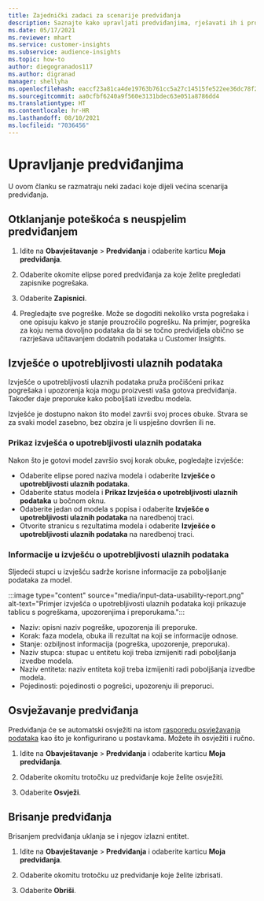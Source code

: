 ```yaml
---
title: Zajednički zadaci za scenarije predviđanja
description: Saznajte kako upravljati predviđanjima, rješavati ih i pročišćavati.
ms.date: 05/17/2021
ms.reviewer: mhart
ms.service: customer-insights
ms.subservice: audience-insights
ms.topic: how-to
author: diegogranados117
ms.author: digranad
manager: shellyha
ms.openlocfilehash: eaccf23a81ca4de19763b761cc5a27c14515fe522ee36dc78f294208b681966e
ms.sourcegitcommit: aa0cfbf6240a9f560e3131bdec63e051a8786dd4
ms.translationtype: HT
ms.contentlocale: hr-HR
ms.lasthandoff: 08/10/2021
ms.locfileid: "7036456"
---
```

# <a name="manage-predictions"></a>Upravljanje predviđanjima

U ovom članku se razmatraju neki zadaci koje dijeli većina scenarija predviđanja.

## <a name="troubleshoot-a-failed-prediction"></a>Otklanjanje poteškoća s neuspjelim predviđanjem

1. Idite na **Obavještavanje** > **Predviđanja** i odaberite karticu **Moja predviđanja**.

1. Odaberite okomite elipse pored predviđanja za koje želite pregledati zapisnike pogrešaka.

1. Odaberite **Zapisnici**.

1. Pregledajte sve pogreške. Može se dogoditi nekoliko vrsta pogrešaka i one opisuju kakvo je stanje prouzročilo pogrešku. Na primjer, pogreška za koju nema dovoljno podataka da bi se točno predvidjela obično se razrješava učitavanjem dodatnih podataka u Customer Insights.

## <a name="input-data-usability-report"></a>Izvješće o upotrebljivosti ulaznih podataka

Izvješće o upotrebljivosti ulaznih podataka pruža pročišćeni prikaz pogrešaka i upozorenja koja mogu proizvesti vaša gotova predviđanja. Također daje preporuke kako poboljšati izvedbu modela.

Izvješće je dostupno nakon što model završi svoj proces obuke. Stvara se za svaki model zasebno, bez obzira je li uspješno dovršen ili ne.

### <a name="view-the-input-data-usability-report"></a>Prikaz izvješća o upotrebljivosti ulaznih podataka

Nakon što je gotovi model završio svoj korak obuke, pogledajte izvješće:
- Odaberite elipse pored naziva modela i odaberite **Izvješće o upotrebljivosti ulaznih podataka**.
- Odaberite status modela i **Prikaz Izvješća o upotrebljivosti ulaznih podataka** u bočnom oknu.
- Odaberite jedan od modela s popisa i odaberite **Izvješće o upotrebljivosti ulaznih podataka** na naredbenoj traci.
- Otvorite stranicu s rezultatima modela i odaberite **Izvješće o upotrebljivosti ulaznih podataka** na naredbenoj traci.

### <a name="information-in-the-input-data-usability-report"></a>Informacije u izvješću o upotrebljivosti ulaznih podataka

Sljedeći stupci u izvješću sadrže korisne informacije za poboljšanje podataka za model.

:::image type="content" source="media/input-data-usability-report.png" alt-text="Primjer izvješća o upotrebljivosti ulaznih podataka koji prikazuje tablicu s pogreškama, upozorenjima i preporukama.":::

- Naziv: opisni naziv pogreške, upozorenja ili preporuke.
- Korak: faza modela, obuka ili rezultat na koji se informacije odnose.
- Stanje: ozbiljnost informacija (pogreška, upozorenje, preporuka).
- Naziv stupca: stupac u entitetu koji treba izmijeniti radi poboljšanja izvedbe modela.
- Naziv entiteta: naziv entiteta koji treba izmijeniti radi poboljšanja izvedbe modela.
- Pojedinosti: pojedinosti o pogrešci, upozorenju ili preporuci.

## <a name="refresh-a-prediction"></a>Osvježavanje predviđanja

Predviđanja će se automatski osvježiti na istom [rasporedu osvježavanja podataka](system.md#schedule-tab) kao što je konfigurirano u postavkama. Možete ih osvježiti i ručno.

1. Idite na **Obavještavanje** > **Predviđanja** i odaberite karticu **Moja predviđanja**.

1. Odaberite okomitu trotočku uz predviđanje koje želite osvježiti.

1. Odaberite **Osvježi**.

## <a name="delete-a-prediction"></a>Brisanje predviđanja

Brisanjem predviđanja uklanja se i njegov izlazni entitet.

1. Idite na **Obavještavanje** > **Predviđanja** i odaberite karticu **Moja predviđanja**.

1. Odaberite okomitu trotočku uz predviđanje koje želite izbrisati.

1. Odaberite **Obriši**.
